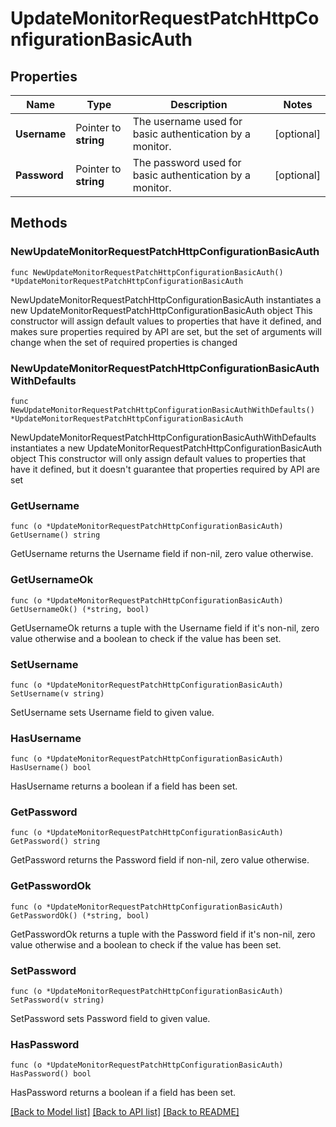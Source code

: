 # UpdateMonitorRequestPatchHttpConfigurationBasicAuth

## Properties

Name | Type | Description | Notes
------------ | ------------- | ------------- | -------------
**Username** | Pointer to **string** | The username used for basic authentication by a monitor. | [optional] 
**Password** | Pointer to **string** | The password used for basic authentication by a monitor. | [optional] 

## Methods

### NewUpdateMonitorRequestPatchHttpConfigurationBasicAuth

`func NewUpdateMonitorRequestPatchHttpConfigurationBasicAuth() *UpdateMonitorRequestPatchHttpConfigurationBasicAuth`

NewUpdateMonitorRequestPatchHttpConfigurationBasicAuth instantiates a new UpdateMonitorRequestPatchHttpConfigurationBasicAuth object
This constructor will assign default values to properties that have it defined,
and makes sure properties required by API are set, but the set of arguments
will change when the set of required properties is changed

### NewUpdateMonitorRequestPatchHttpConfigurationBasicAuthWithDefaults

`func NewUpdateMonitorRequestPatchHttpConfigurationBasicAuthWithDefaults() *UpdateMonitorRequestPatchHttpConfigurationBasicAuth`

NewUpdateMonitorRequestPatchHttpConfigurationBasicAuthWithDefaults instantiates a new UpdateMonitorRequestPatchHttpConfigurationBasicAuth object
This constructor will only assign default values to properties that have it defined,
but it doesn't guarantee that properties required by API are set

### GetUsername

`func (o *UpdateMonitorRequestPatchHttpConfigurationBasicAuth) GetUsername() string`

GetUsername returns the Username field if non-nil, zero value otherwise.

### GetUsernameOk

`func (o *UpdateMonitorRequestPatchHttpConfigurationBasicAuth) GetUsernameOk() (*string, bool)`

GetUsernameOk returns a tuple with the Username field if it's non-nil, zero value otherwise
and a boolean to check if the value has been set.

### SetUsername

`func (o *UpdateMonitorRequestPatchHttpConfigurationBasicAuth) SetUsername(v string)`

SetUsername sets Username field to given value.

### HasUsername

`func (o *UpdateMonitorRequestPatchHttpConfigurationBasicAuth) HasUsername() bool`

HasUsername returns a boolean if a field has been set.

### GetPassword

`func (o *UpdateMonitorRequestPatchHttpConfigurationBasicAuth) GetPassword() string`

GetPassword returns the Password field if non-nil, zero value otherwise.

### GetPasswordOk

`func (o *UpdateMonitorRequestPatchHttpConfigurationBasicAuth) GetPasswordOk() (*string, bool)`

GetPasswordOk returns a tuple with the Password field if it's non-nil, zero value otherwise
and a boolean to check if the value has been set.

### SetPassword

`func (o *UpdateMonitorRequestPatchHttpConfigurationBasicAuth) SetPassword(v string)`

SetPassword sets Password field to given value.

### HasPassword

`func (o *UpdateMonitorRequestPatchHttpConfigurationBasicAuth) HasPassword() bool`

HasPassword returns a boolean if a field has been set.


[[Back to Model list]](../README.md#documentation-for-models) [[Back to API list]](../README.md#documentation-for-api-endpoints) [[Back to README]](../README.md)


